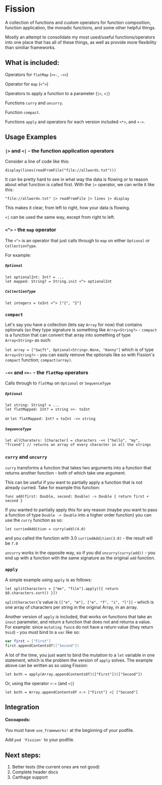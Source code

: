 # Fission

A collection of functions and custom operators for function composition, function application, the monadic functions, and some other helpful things.

Mostly an attempt to consolidate my most used/useful functions/operators into one place that has all of these things, as well as provide more flexibility than similiar frameworks.

## What is included:

Operators for `flatMap` (`>>-`, `-<<`)

Operator for `map` (`<^>`)

Operators to apply a function to a parameter (`|>`, `<|`)

Functions `curry` and `uncurry`.

Function `compact`.

Functions `apply` and operators for each version included `<*>`, and `<->`. 

## Usage Examples

### `|>` and `<|` - the function application operators

Consider a line of code like this: 

`display(lines(readFromFile("file://allwords.txt")))`

It can be pretty hard to see in what way the data is flowing or to reason about what function is called first. With the `|>` operator, we can write it like this:

`"file://allwords.txt" |> readFromFile |> lines |> display`

This makes it clear, from left to right, how your data is flowing.

`<|` can be used the same way, except from right to left.

### `<^>` - the `map` operator

The `<^>` is an operator that just calls through to `map` on either `Optional` or `CollectionType`.

For example:

##### `Optional`
```
let optionalInt: Int? = ...
let mapped: String? = String.init <^> optionalInt
```

##### `CollectionType`

`let integers = toInt <^> ["1", "2"]`

### `compact`

Let's say you have a collection (lets say `Array` for now) that contains optionals (so they type signature is something like `Array<String?>` - `compact` is a function that can convert that array into something of type `Array<String>` as such:

`let array = ["Swift", Optional<String>.None, "Kenny"]` which is of type `Array<String?>` - you can easily remove the optionals like so with Fission's `compact` function; `compact(array)`.

### `-<<` and `>>-` - the `flatMap` operators

Calls through to `flatMap` on `Optional` or `SequenceType`

##### `Optional`

```
let string: String? = ...
let flatMapped: Int? = string >>- toInt
```
or `let flatMapped: Int? = toInt -<< string`

##### `SequenceType`

`let allCharaters: [Character] = characters -<< ["hello", "my", "friend"] // returns an array of every character in all the strings`

### `curry` and `uncurry`

`curry` transforms a function that takes two arguments into a function that returns another function - both of which take one argument.

This can be useful if you want to partially apply a function that is not already curried. Take for example this function:

`func add(first: Double, second: Double) -> Double { return first + second }`

If you wanted to partially apply this for any reason (maybe you want to pass a function of type `Double -> Double` into a higher order function) you can use the `curry` function as so:

`let curriedAddition = curry(add)(4.0)`

and you called the function with 3.0 `curriedAddition(3.0)` - the result will be `7.0`

`uncurry` works in the opposite way, so if you did `uncurry(curry(add))` - you end up with a function with the same signature as the original `add` function.

### `apply`

A simple example using `apply` is as follows:

`let splitCharacters = ["me", "file"].apply([{ return $0.characters.sort() }])`

`splitCharacters`'s value is `[["e", "m"], ["e", "f", "i", "l"]]` - which is one array of characters per string in the original Array, in an array.

Another version of `apply` is included, that works on functions that take an `inout` parameter, and return a function that does not and returns a value. For example: since `mutating func`s do not have a return value (they return `Void`) - you must bind to a `var` like so:

```swift
var first = ["First"] 
first.appendContentsOf(["Second"])
```
      
A lot of the time, you just want to bind the mutation to a `let` variable in one statement, which is the problem the version of `apply` solves. The example above can be written as so using Fission:

`let both = apply(Array.appendContentsOf)(["First"])(["Second"])`

Or, using the operator `<->` (and `<|`)

`let both = Array.appendContentsOf <-> ["First"] <| ["Second"]`

## Integration

#### Cocoapods:

You must have `use_frameworks!` at the beginning of your podfile.

Add `pod 'Fission'` to your podfile.

## Next steps:

1. Better tests (the current ones are not good)
2. Complete header docs 
3. Carthage support
